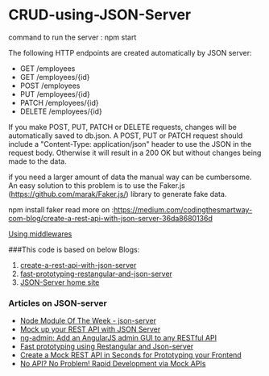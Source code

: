 # CRUD-using-JSON-Server
command to run the server : npm start

The following HTTP endpoints are created automatically by JSON server:
* GET    /employees
* GET    /employees/{id}
* POST   /employees
* PUT    /employees/{id}
* PATCH  /employees/{id}
* DELETE /employees/{id}

If you make POST, PUT, PATCH or DELETE requests, changes will be automatically saved to db.json. A POST, PUT or PATCH request should include a "Content-Type: application/json" header to use the JSON in the request body. Otherwise it will result in a 200 OK but without changes being made to the data.

if you need a larger amount of data the manual way can be cumbersome. An easy solution to this problem is to use the Faker.js (https://github.com/marak/Faker.js/) library to generate fake data. 

npm install faker
read more on :https://medium.com/codingthesmartway-com-blog/create-a-rest-api-with-json-server-36da8680136d 

[Using middlewares](https://github.com/typicode/json-server/issues/453) 





###This code is based on below Blogs:
1. [create-a-rest-api-with-json-server](https://medium.com/codingthesmartway-com-blog/create-a-rest-api-with-json-server-36da8680136d)
2. [fast-prototyping-restangular-and-json-server](https://glebbahmutov.com/blog/fast-prototyping-restangular-and-json-server/)
3. [JSON-Server home site](https://github.com/typicode/json-server)


### Articles on JSON-server

* [Node Module Of The Week - json-server](http://nmotw.in/json-server/)
* [Mock up your REST API with JSON Server](http://www.betterpixels.co.uk/projects/2015/05/09/mock-up-your-rest-api-with-json-server/)
* [ng-admin: Add an AngularJS admin GUI to any RESTful API](http://marmelab.com/blog/2014/09/15/easy-backend-for-your-restful-api.html)
* [Fast prototyping using Restangular and Json-server](http://glebbahmutov.com/blog/fast-prototyping-using-restangular-and-json-server/)
* [Create a Mock REST API in Seconds for Prototyping your Frontend](https://coligo.io/create-mock-rest-api-with-json-server/)
* [No API? No Problem! Rapid Development via Mock APIs](https://medium.com/@housecor/rapid-development-via-mock-apis-e559087be066#.93d7w8oro)

